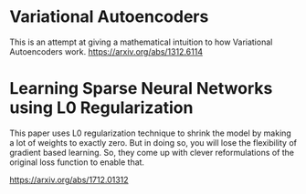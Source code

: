 # Variational Autoencoders
This is an attempt at giving a mathematical intuition to how Variational Autoencoders work.
https://arxiv.org/abs/1312.6114

# Learning Sparse Neural Networks using L0 Regularization
This paper uses L0 regularization technique to shrink the model by making a lot of weights to exactly zero. But in doing so, 
you will lose the flexibility of gradient based learning. So, they come up with clever reformulations of the original loss 
function to enable that.

https://arxiv.org/abs/1712.01312
